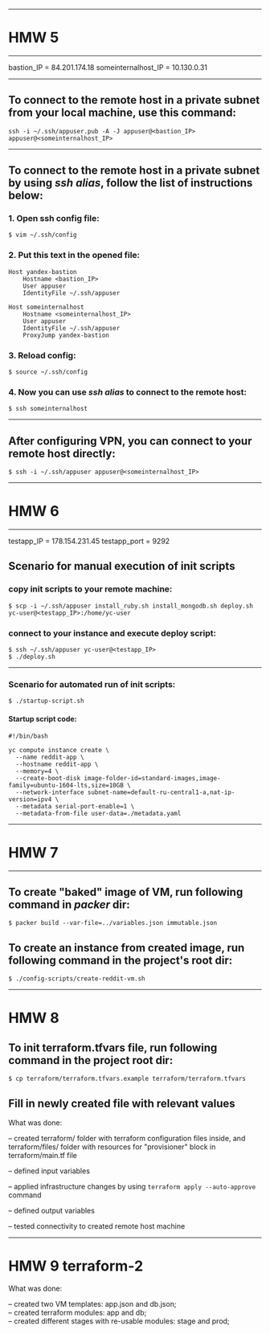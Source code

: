 ___
# HMW 5
___
bastion_IP = 84.201.174.18
someinternalhost_IP = 10.130.0.31
___

## To connect to the remote host in a private subnet from your local machine, use this command:
```ssh -i ~/.ssh/appuser.pub -A -J appuser@<bastion_IP> appuser@<someinternalhost_IP>```
___

## To connect to the remote host in a private subnet by using *ssh alias*, follow the list of instructions below:

### 1. Open ssh config file:
`$ vim ~/.ssh/config`

### 2. Put this text in the opened file:
```
Host yandex-bastion
    Hostname <bastion_IP>
    User appuser
    IdentityFile ~/.ssh/appuser

Host someinternalhost
    Hostname <someinternalhost_IP>
    User appuser
    IdentityFile ~/.ssh/appuser
    ProxyJump yandex-bastion
```
### 3. Reload config:

`$ source ~/.ssh/config`


### 4. Now you can use *ssh alias* to connect to the remote host:
`$ ssh someinternalhost`
___
## After configuring VPN, you can connect to your remote host directly:
`$ ssh -i ~/.ssh/appuser appuser@<someinternalhost_IP>`

___
# HMW 6
___
testapp_IP = 178.154.231.45
testapp_port = 9292

## Scenario for manual execution of init scripts
### copy init scripts to your remote machine:
`$ scp -i ~/.ssh/appuser install_ruby.sh install_mongodb.sh deploy.sh yc-user@<testapp_IP>:/home/yc-user`

### connect to your instance and execute deploy script:
```
$ ssh ~/.ssh/appuser yc-user@<testapp_IP>
$ ./deploy.sh
```
___
### Scenario for automated run of init scripts:
`$ ./startup-script.sh`

#### Startup script code:
```
#!/bin/bash

yc compute instance create \
  --name reddit-app \
  --hostname reddit-app \
  --memory=4 \
  --create-boot-disk image-folder-id=standard-images,image-family=ubuntu-1604-lts,size=10GB \
  --network-interface subnet-name=default-ru-central1-a,nat-ip-version=ipv4 \
  --metadata serial-port-enable=1 \
  --metadata-from-file user-data=./metadata.yaml
```
___
# HMW 7
___
## To create "baked" image of VM, run following command in *packer* dir:
`$ packer build --var-file=../variables.json immutable.json`

## To create an instance from created image, run following command in the project's root dir:
`$ ./config-scripts/create-reddit-vm.sh`
___
# HMW 8
## To init terraform.tfvars file, run following command in the project root dir:

`$ cp terraform/terraform.tfvars.example terraform/terraform.tfvars`

## Fill in newly created file with relevant values

What was done:

– created terraform/ folder with terraform configuration files inside, and terraform/files/ folder with resources for "provisioner" block in terraform/main.tf file

– defined input variables

– applied infrastructure changes by using `terraform apply --auto-approve` command

– defined output variables

– tested connectivity to created remote host machine
___
# HMW 9 terraform-2

What was done:

– created two VM templates: app.json and db.json;<br />
– created terraform modules: app and db;<br />
– created different stages with re-usable modules: stage and prod;<br />